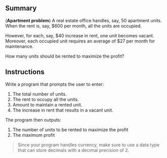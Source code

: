 ## Summary
(**Apartment problem**) A real estate office handles, say, 50 apartment units. When the rent is, say, $600 per month, all the units are occupied.

However, for each, say, $40 increase in rent, one unit becomes vacant.  Moreover, each occupied unit requires an average of $27 per month for  maintenance. 

How many units should be rented to maximize the profit?

## Instructions
Write a program that prompts the user to enter:
1. The total number of units.
2. The rent to occupy all the units.
3. Amount to maintain a rented unit.
4. The increase in rent that results in a vacant unit.

The program then outputs:
1. The number of units to be rented to maximize the profit
2. The maximum profit

> Since your program handles currency, make sure to use a data type that can store decimals with a decimal precision of 2. 
